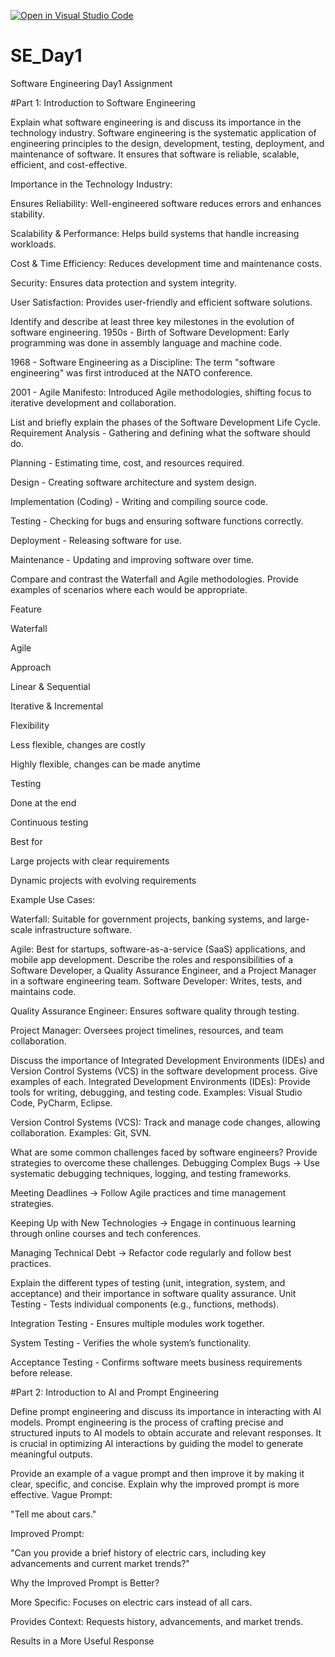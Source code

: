 [![Open in Visual Studio Code](https://classroom.github.com/assets/open-in-vscode-2e0aaae1b6195c2367325f4f02e2d04e9abb55f0b24a779b69b11b9e10269abc.svg)](https://classroom.github.com/online_ide?assignment_repo_id=18435762&assignment_repo_type=AssignmentRepo)
# SE_Day1
Software Engineering Day1 Assignment

#Part 1: Introduction to Software Engineering

Explain what software engineering is and discuss its importance in the technology industry.
Software engineering is the systematic application of engineering principles to the design, development, testing, deployment, and maintenance of software. It ensures that software is reliable, scalable, efficient, and cost-effective.

Importance in the Technology Industry:

Ensures Reliability: Well-engineered software reduces errors and enhances stability.

Scalability & Performance: Helps build systems that handle increasing workloads.

Cost & Time Efficiency: Reduces development time and maintenance costs.

Security: Ensures data protection and system integrity.

User Satisfaction: Provides user-friendly and efficient software solutions.

Identify and describe at least three key milestones in the evolution of software engineering.
1950s - Birth of Software Development: Early programming was done in assembly language and machine code.

1968 - Software Engineering as a Discipline: The term "software engineering" was first introduced at the NATO conference.

2001 - Agile Manifesto: Introduced Agile methodologies, shifting focus to iterative development and collaboration.

List and briefly explain the phases of the Software Development Life Cycle.
Requirement Analysis - Gathering and defining what the software should do.

Planning - Estimating time, cost, and resources required.

Design - Creating software architecture and system design.

Implementation (Coding) - Writing and compiling source code.

Testing - Checking for bugs and ensuring software functions correctly.

Deployment - Releasing software for use.

Maintenance - Updating and improving software over time.

Compare and contrast the Waterfall and Agile methodologies. Provide examples of scenarios where each would be appropriate.

Feature

Waterfall

Agile

Approach

Linear & Sequential

Iterative & Incremental

Flexibility

Less flexible, changes are costly

Highly flexible, changes can be made anytime

Testing

Done at the end

Continuous testing

Best for

Large projects with clear requirements

Dynamic projects with evolving requirements

Example Use Cases:

Waterfall: Suitable for government projects, banking systems, and large-scale infrastructure software.

Agile: Best for startups, software-as-a-service (SaaS) applications, and mobile app development.
Describe the roles and responsibilities of a Software Developer, a Quality Assurance Engineer, and a Project Manager in a software engineering team.
Software Developer: Writes, tests, and maintains code.

Quality Assurance Engineer: Ensures software quality through testing.

Project Manager: Oversees project timelines, resources, and team collaboration.

Discuss the importance of Integrated Development Environments (IDEs) and Version Control Systems (VCS) in the software development process. Give examples of each.
Integrated Development Environments (IDEs): Provide tools for writing, debugging, and testing code. Examples: Visual Studio Code, PyCharm, Eclipse.

Version Control Systems (VCS): Track and manage code changes, allowing collaboration. Examples: Git, SVN.

What are some common challenges faced by software engineers? Provide strategies to overcome these challenges.
Debugging Complex Bugs → Use systematic debugging techniques, logging, and testing frameworks.

Meeting Deadlines → Follow Agile practices and time management strategies.

Keeping Up with New Technologies → Engage in continuous learning through online courses and tech conferences.

Managing Technical Debt → Refactor code regularly and follow best practices.

Explain the different types of testing (unit, integration, system, and acceptance) and their importance in software quality assurance.
Unit Testing - Tests individual components (e.g., functions, methods).

Integration Testing - Ensures multiple modules work together.

System Testing - Verifies the whole system’s functionality.

Acceptance Testing - Confirms software meets business requirements before release.

#Part 2: Introduction to AI and Prompt Engineering


Define prompt engineering and discuss its importance in interacting with AI models.
Prompt engineering is the process of crafting precise and structured inputs to AI models to obtain accurate and relevant responses. It is crucial in optimizing AI interactions by guiding the model to generate meaningful outputs.

Provide an example of a vague prompt and then improve it by making it clear, specific, and concise. Explain why the improved prompt is more effective.
Vague Prompt:

"Tell me about cars."

Improved Prompt:

"Can you provide a brief history of electric cars, including key advancements and current market trends?"

Why the Improved Prompt is Better?

More Specific: Focuses on electric cars instead of all cars.

Provides Context: Requests history, advancements, and market trends.

Results in a More Useful Response
